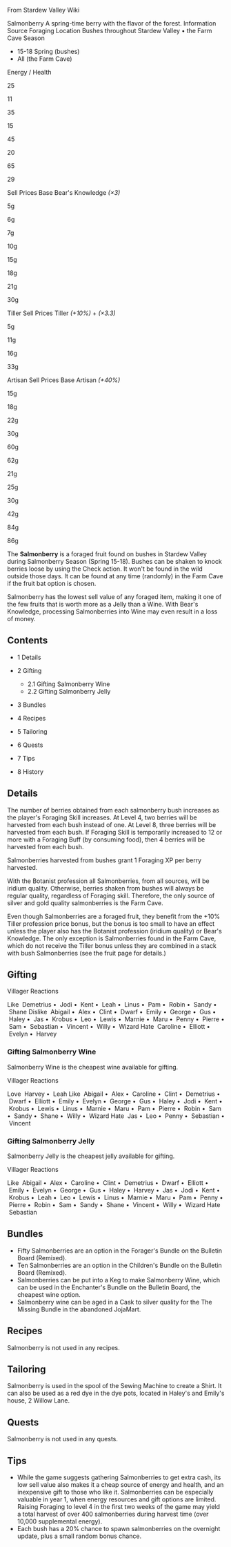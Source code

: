From Stardew Valley Wiki

Salmonberry A spring-time berry with the flavor of the forest. Information Source Foraging Location Bushes throughout Stardew Valley • the Farm Cave Season

- 15-18 Spring (bushes)
- All (the Farm Cave)

Energy / Health

25

11

35

15

45

20

65

29

Sell Prices Base Bear's Knowledge *(×3)*

5g

6g

7g

10g

15g

18g

21g

30g

Tiller Sell Prices Tiller *(+10%)* + *(×3.3)*

5g

11g

16g

33g

Artisan Sell Prices Base Artisan *(+40%)*

15g

18g

22g

30g

60g

62g

21g

25g

30g

42g

84g

86g

The **Salmonberry** is a foraged fruit found on bushes in Stardew Valley during Salmonberry Season (Spring 15-18). Bushes can be shaken to knock berries loose by using the Check action. It won't be found in the wild outside those days. It can be found at any time (randomly) in the Farm Cave if the fruit bat option is chosen.

Salmonberry has the lowest sell value of any foraged item, making it one of the few fruits that is worth more as a Jelly than a Wine. With Bear's Knowledge, processing Salmonberries into Wine may even result in a loss of money.

## Contents

- 1 Details
- 2 Gifting
  
  - 2.1 Gifting Salmonberry Wine
  - 2.2 Gifting Salmonberry Jelly
- 3 Bundles
- 4 Recipes
- 5 Tailoring
- 6 Quests
- 7 Tips
- 8 History

## Details

The number of berries obtained from each salmonberry bush increases as the player's Foraging Skill increases. At Level 4, two berries will be harvested from each bush instead of one. At Level 8, three berries will be harvested from each bush. If Foraging Skill is temporarily increased to 12 or more with a Foraging Buff (by consuming food), then 4 berries will be harvested from each bush.

Salmonberries harvested from bushes grant 1 Foraging XP per berry harvested.

With the Botanist profession all Salmonberries, from all sources, will be iridium quality. Otherwise, berries shaken from bushes will always be regular quality, regardless of Foraging skill. Therefore, the only source of silver and gold quality salmonberries is the Farm Cave.

Even though Salmonberries are a foraged fruit, they benefit from the +10% Tiller profession price bonus, but the bonus is too small to have an effect unless the player also has the Botanist profession (iridium quality) or Bear's Knowledge. The only exception is Salmonberries found in the Farm Cave, which do not receive the Tiller bonus unless they are combined in a stack with bush Salmonberries (see the fruit page for details.)

## Gifting

Villager Reactions

Like  Demetrius •  Jodi •  Kent •  Leah •  Linus •  Pam •  Robin •  Sandy •  Shane Dislike  Abigail •  Alex •  Clint •  Dwarf •  Emily •  George •  Gus •  Haley •  Jas •  Krobus •  Leo •  Lewis •  Marnie •  Maru •  Penny •  Pierre •  Sam •  Sebastian •  Vincent •  Willy •  Wizard Hate  Caroline •  Elliott •  Evelyn •  Harvey

### Gifting Salmonberry Wine

Salmonberry Wine is the cheapest wine available for gifting.

Villager Reactions

Love  Harvey •  Leah Like  Abigail •  Alex •  Caroline •  Clint •  Demetrius •  Dwarf •  Elliott •  Emily •  Evelyn •  George •  Gus •  Haley •  Jodi •  Kent •  Krobus •  Lewis •  Linus •  Marnie •  Maru •  Pam •  Pierre •  Robin •  Sam •  Sandy •  Shane •  Willy •  Wizard Hate  Jas •  Leo •  Penny •  Sebastian •  Vincent

### Gifting Salmonberry Jelly

Salmonberry Jelly is the cheapest jelly available for gifting.

Villager Reactions

Like  Abigail •  Alex •  Caroline •  Clint •  Demetrius •  Dwarf •  Elliott •  Emily •  Evelyn •  George •  Gus •  Haley •  Harvey •  Jas •  Jodi •  Kent •  Krobus •  Leah •  Leo •  Lewis •  Linus •  Marnie •  Maru •  Pam •  Penny •  Pierre •  Robin •  Sam •  Sandy •  Shane •  Vincent •  Willy •  Wizard Hate  Sebastian

## Bundles

- Fifty Salmonberries are an option in the Forager's Bundle on the Bulletin Board (Remixed).
- Ten Salmonberries are an option in the Children's Bundle on the Bulletin Board (Remixed).
- Salmonberries can be put into a Keg to make Salmonberry Wine, which can be used in the Enchanter's Bundle on the Bulletin Board, the cheapest wine option.
- Salmonberry wine can be aged in a Cask to silver quality for the The Missing Bundle in the abandoned JojaMart.

## Recipes

Salmonberry is not used in any recipes.

## Tailoring

Salmonberry is used in the spool of the Sewing Machine to create a Shirt. It can also be used as a red dye in the dye pots, located in Haley's and Emily's house, 2 Willow Lane.

## Quests

Salmonberry is not used in any quests.

## Tips

- While the game suggests gathering Salmonberries to get extra cash, its low sell value also makes it a cheap source of energy and health, and an inexpensive gift to those who like it. Salmonberries can be especially valuable in year 1, when energy resources and gift options are limited. Raising Foraging to level 4 in the first two weeks of the game may yield a total harvest of over 400 salmonberries during harvest time (over 10,000 supplemental energy).
- Each bush has a 20% chance to spawn salmonberries on the overnight update, plus a small random bonus chance.